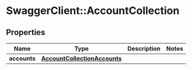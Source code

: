 # SwaggerClient::AccountCollection

## Properties
Name | Type | Description | Notes
------------ | ------------- | ------------- | -------------
**accounts** | [**AccountCollectionAccounts**](AccountCollectionAccounts.md) |  | 

